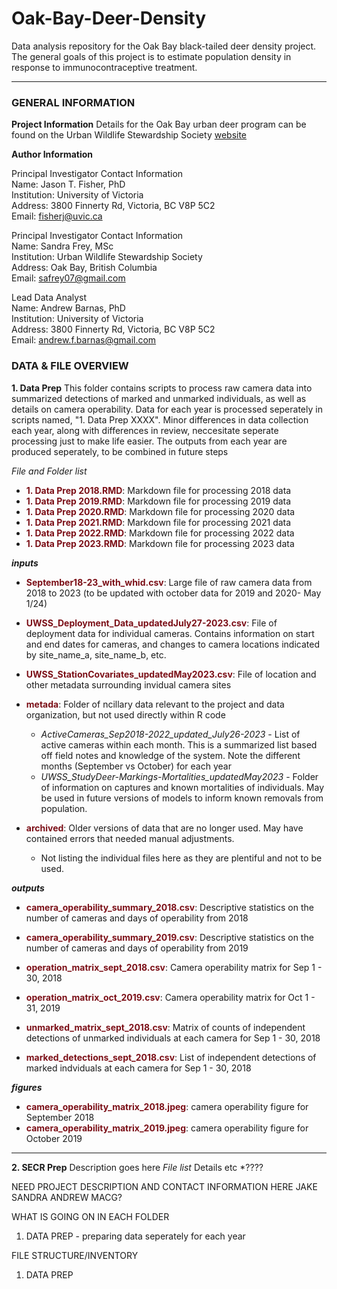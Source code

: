 # Oak-Bay-Deer-Density
Data analysis repository for the Oak Bay black-tailed deer density project. The general goals of this project is to estimate population density in response to immunocontraceptive treatment. 

<hr>

### GENERAL INFORMATION
**Project Information**
Details for the Oak Bay urban deer program can be found on the Urban Wildlife Stewardship Society [website](https://uwss.ca/)

**Author Information**

 Principal Investigator Contact Information  
 Name: Jason T. Fisher, PhD   
 Institution: University of Victoria  
 Address: 3800 Finnerty Rd, Victoria, BC V8P 5C2  
 Email: [fisherj@uvic.ca](mailto:fisherj@uvic.ca) 

 Principal Investigator Contact Information  
 Name: Sandra Frey, MSc   
 Institution: Urban Wildlife Stewardship Society  
 Address: Oak Bay, British Columbia  
 Email: [safrey07@gmail.com ](mailto:safrey07@gmail.com ) 

 Lead Data Analyst  
 Name: Andrew Barnas, PhD  
 Institution: University of Victoria  
 Address: 3800 Finnerty Rd, Victoria, BC V8P 5C2  
 Email: [andrew.f.barnas@gmail.com](mailto:andrew.f.barnas@gmail.com) 

### DATA & FILE OVERVIEW

**1. Data Prep** 
This folder contains scripts to process raw camera data into summarized detections of marked and unmarked individuals, as well as details on camera operability. Data for each year is processed seperately in scripts named, "1. Data Prep XXXX". Minor differences in data collection each year, along with differences in review, neccesitate seperate processing just to make life easier. The outputs from each year are produced seperately, to be combined in future steps


*File and Folder list*
* <span style = "color: #7B0F17;">**1. Data Prep 2018.RMD**</span>: Markdown file for processing 2018 data
* <span style = "color: #7B0F17;">**1. Data Prep 2019.RMD**</span>: Markdown file for processing 2019 data
* <span style = "color: #7B0F17;">**1. Data Prep 2020.RMD**</span>: Markdown file for processing 2020 data
* <span style = "color: #7B0F17;">**1. Data Prep 2021.RMD**</span>: Markdown file for processing 2021 data
* <span style = "color: #7B0F17;">**1. Data Prep 2022.RMD**</span>: Markdown file for processing 2022 data
* <span style = "color: #7B0F17;">**1. Data Prep 2023.RMD**</span>: Markdown file for processing 2023 data

**_inputs_**
* <span style = "color: #7B0F17;">**September18-23_with_whid.csv**</span>: Large file of raw camera data from 2018 to 2023 (to be updated with october data for 2019 and 2020- May 1/24)
* <span style = "color: #7B0F17;">**UWSS_Deployment_Data_updatedJuly27-2023.csv**</span>: File of deployment data for individual cameras. Contains information on start and end dates for cameras, and changes to camera locations indicated by site_name_a, site_name_b, etc.
* <span style = "color: #7B0F17;">**UWSS_StationCovariates_updatedMay2023.csv**</span>: File of location and other metadata surrounding invidual camera sites
* <span style = "color: #7B0F17;">**metada**</span>: Folder of ncillary data relevant to the project and data organization, but not used directly within R code
  * *ActiveCameras_Sep2018-2022_updated_July26-2023* - List of active cameras within each month. This is a summarized list based off field notes and knowledge of the system. Note the different months (September vs October) for each year
  * *UWSS_StudyDeer-Markings-Mortalities_updatedMay2023* - Folder of information on captures and known mortalities of individuals. May be used in future versions of models to inform known removals from population. 

* <span style = "color: #7B0F17;">**archived**</span>: Older versions of data that are no longer used. May have contained errors that needed manual adjustments.
  * Not listing the individual files here as they are plentiful and not to be used. 

**_outputs_**
* <span style = "color: #7B0F17;">**camera_operability_summary_2018.csv**</span>: Descriptive statistics on the number of cameras and days of operability from 2018
* <span style = "color: #7B0F17;">**camera_operability_summary_2019.csv**</span>: Descriptive statistics on the number of cameras and days of operability from 2019

* <span style = "color: #7B0F17;">**operation_matrix_sept_2018.csv**</span>: Camera operability matrix for Sep 1 - 30, 2018
* <span style = "color: #7B0F17;">**operation_matrix_oct_2019.csv**</span>: Camera operability matrix for Oct 1 - 31, 2019

* <span style = "color: #7B0F17;">**unmarked_matrix_sept_2018.csv**</span>: Matrix of counts of independent detections of unmarked individuals at each camera for Sep 1 - 30, 2018
  
* <span style = "color: #7B0F17;">**marked_detections_sept_2018.csv**</span>: List of independent detections of marked indviduals at each camera for Sep 1 - 30, 2018


**_figures_**
* <span style = "color: #7B0F17;">**camera_operability_matrix_2018.jpeg**</span>: camera operability figure for September 2018
* <span style = "color: #7B0F17;">**camera_operability_matrix_2019.jpeg**</span>: camera operability figure for October 2019

<hr>

**2. SECR Prep** 
Description goes here
*File list*
Details etc
*????


NEED PROJECT DESCRIPTION AND CONTACT INFORMATION HERE
JAKE
SANDRA
ANDREW
MACG?


WHAT IS GOING ON IN EACH FOLDER
1. DATA PREP - preparing data seperately for each year

FILE STRUCTURE/INVENTORY

1. DATA PREP 
